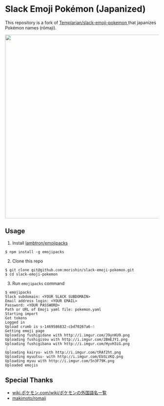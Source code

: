 # Slack Emoji Pokémon (Japanized)

This repository is a fork of [Templarian/slack-emoji-pokemon
](https://github.com/Templarian/slack-emoji-pokemon) that japanizes Pokémon names (rōmaji).

<img src="https://cloud.githubusercontent.com/assets/1413408/17162445/2e3eda68-53f1-11e6-99a6-10fecb041919.gif" width="600" />

## Usage

1. Install [lambtron/emojipacks](https://github.com/lambtron/emojipacks)

  ```shell
$ npm install -g emojipacks
```

2. Clone this repo

  ```shell
$ git clone git@github.com:morishin/slack-emoji-pokemon.git
$ cd slack-emoji-pokemon
```

3. Run `emojipacks` command

  ```shell
$ emojipacks
Slack subdomain: <YOUR SLACK SUBDOMAIN>
Email address login: <YOUR EMAIL>
Password: <YOUR PASSWORD>
Path or URL of Emoji yaml file: pokemon.yaml
Starting import
Got tokens
Logged in
Upload crumb is s-1469586832-cbd70267a6-☃
Getting emoji page
Uploading fushigidane with http://i.imgur.com/J9ynKU9.png
Uploading fushigisou with http://i.imgur.com/2BmEJY1.png
Uploading fushigibana with http://i.imgur.com/HyvH3iG.png
⋮
Uploading kairyu- with http://i.imgur.com/tRAf2ht.png
Uploading myuutsu- with http://i.imgur.com/EbSLVKQ.png
Uploading myuu with http://i.imgur.com/5n3F79K.png
Uploaded emojis
```

## Special Thanks
- [wiki.ポケモン.com/wiki/ポケモンの外国語名一覧](http://wiki.xn--rckteqa2e.com/wiki/%E3%83%9D%E3%82%B1%E3%83%A2%E3%83%B3%E3%81%AE%E5%A4%96%E5%9B%BD%E8%AA%9E%E5%90%8D%E4%B8%80%E8%A6%A7)
- [makimoto/romaji](https://github.com/makimoto/romaji)